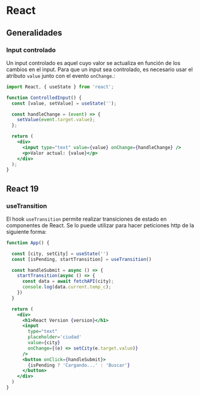 # React

## Generalidades

### Input controlado

Un input controlado es aquel cuyo valor se actualiza en función de los cambios en el input. Para que un input sea controlado, es necesario usar el atributo `value` junto con el evento `onChange`.:

```jsx
import React, { useState } from 'react';

function ControlledInput() {
  const [value, setValue] = useState('');

  const handleChange = (event) => {
    setValue(event.target.value);
  };

  return (
    <div>
      <input type="text" value={value} onChange={handleChange} />
      <p>Valor actual: {value}</p>
    </div>
  );
}
```

## React 19

### useTransition

El hook `useTransition` permite realizar transiciones de estado en componentes de React. Se lo puede utilizar para hacer peticiones http de la siguiente forma:

```jsx
function App() {

  const [city, setCity] = useState('')
  const [isPending, startTransition] = useTransition()

  const handleSubmit = async () => {
    startTransition(async () => {
      const data = await fetchAPI(city);
      console.log(data.current.temp_c);
    })
  }

  return (
    <div>
      <h1>React Version {version}</h1>
      <input 
        type="text"
        placeholder='ciudad'
        value={city}
        onChange={(e) => setCity(e.target.value)}
      />
      <button onClick={handleSubmit}>
        {isPending ? 'Cargando...' : 'Buscar'}
      </button>
    </div>
  )
}
```